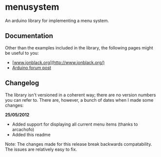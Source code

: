 menusystem
==========

An arduino library for implementing a menu system.

Documentation
-------------

Other than the examples included in the library, the following pages might be
useful to you:

* [www.jonblack.org](http://www.jonblack.org/)
* [Arduino forum post](http://arduino.cc/forum/index.php/topic,105866.0.html)

Changelog
---------

The library isn't versioned in a coherent way; there are no version numbers you
can refer to. There are, however, a bunch of dates when I made some changes:

**25/05/2012**

* Added support for displaying all current menu items (thanks to arcachofo)
* Added this readme

Note: The changes made for this release break backwards compatability. The
issues are relatively easy to fix.
